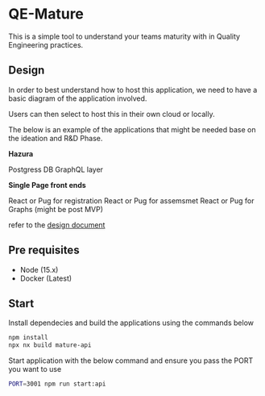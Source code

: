 # QE-Mature

This is a simple tool to understand your teams maturity with in Quality Engineering practices.

## Design

In order to best understand how to host this application, we need to have a basic diagram of the application involved.

Users can then select to host this in their own cloud or locally.

The below is an example of the applications that might be needed base on the ideation and R&D Phase.

**Hazura**

Postgress DB
GraphQL layer

**Single Page front ends**

React or Pug for registration
React or Pug for assemsmet
React or Pug for Graphs (might be post MVP)

refer to the [design document](DESIGN.md)

## Pre requisites

- Node (15.x)
- Docker (Latest)

## Start


Install dependecies and build the applications using the commands below

```bash
npm install
npx nx build mature-api
```

Start application with the below command and ensure you pass the PORT you want to use

```bash
PORT=3001 npm run start:api
```



